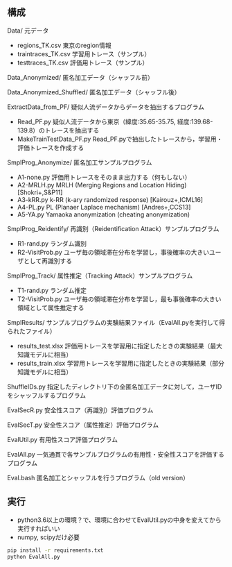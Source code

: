 ## 構成

Data/							元データ
 - regions_TK.csv				東京のregion情報
 - traintraces_TK.csv			学習用トレース（サンプル）
 - testtraces_TK.csv			評価用トレース（サンプル）

Data_Anonymized/				匿名加工データ（シャッフル前）

Data_Anonymized_Shuffled/		匿名加工データ（シャッフル後）

ExtractData_from_PF/			疑似人流データからデータを抽出するプログラム
 - Read_PF.py					疑似人流データから東京（緯度:35.65-35.75, 経度:139.68-139.8）のトレースを抽出する
 - MakeTrainTestData_PF.py		Read_PF.pyで抽出したトレースから，学習用・評価トレースを作成する

SmplProg_Anonymize/				匿名加工サンプルプログラム
 - A1-none.py					評価用トレースをそのまま出力する（何もしない）
 - A2-MRLH.py					MRLH (Merging Regions and Location Hiding) [Shokri+,S&P11]
 - A3-kRR.py					k-RR (k-ary randomized response) [Kairouz+,ICML16]
 - A4-PL.py						PL (Planaer Laplace mechanism) [Andres+,CCS13]
 - A5-YA.py						Yamaoka anonymization (cheating anonymization)

SmplProg_Reidentify/			再識別（Reidentification Attack）サンプルプログラム
 - R1-rand.py					ランダム識別
 - R2-VisitProb.py				ユーザ毎の領域滞在分布を学習し，事後確率の大きいユーザとして再識別する

SmplProg_Track/					属性推定（Tracking Attack）サンプルプログラム
 - T1-rand.py					ランダム推定
 - T2-VisitProb.py				ユーザ毎の領域滞在分布を学習し，最も事後確率の大きい領域として属性推定する

SmplResults/					サンプルプログラムの実験結果ファイル（EvalAll.pyを実行して得られたファイル）
 - results_test.xlsx			評価用トレースを学習用に指定したときの実験結果（最大知識モデルに相当）
 - results_train.xlsx			学習用トレースを学習用に指定したときの実験結果（部分知識モデルに相当）

ShuffleIDs.py					指定したディレクトリ下の全匿名加工データに対して，ユーザIDをシャッフルするプログラム

EvalSecR.py						安全性スコア（再識別）評価プログラム

EvalSecT.py						安全性スコア（属性推定）評価プログラム

EvalUtil.py						有用性スコア評価プログラム

EvalAll.py						一気通貫で各サンプルプログラムの有用性・安全性スコアを評価するプログラム

Eval.bash						匿名加工とシャッフルを行うプログラム（old version）

## 実行
- python3.6以上の環境？で、環境に合わせてEvalUtil.pyの中身を変えてから実行すればいい
- numpy, scipyだけ必要

```bash
pip install -r requirements.txt
python EvalAll.py
```
